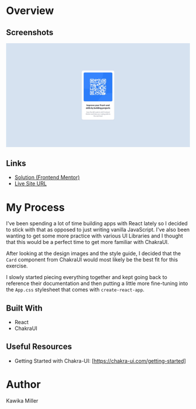 # Overview

## Screenshots

![Screenshot of the final product](./src/assets/finished_project_screenshot.JPG)

## Links

- [Solution (Frontend Mentor)](https://www.frontendmentor.io/solutions/simple-qr-scan-component-made-with-react-and-chakraui--cisbvP1Jc)
- [Live Site URL](https://kmartwork.github.io/simple-qr-scan/)

# My Process

I've been spending a lot of time building apps with React lately so I decided to stick with that as opposed to just writing vanilla JavaScript. I've also been wanting to get some more practice with various UI Libraries and I thought that this would be a perfect time to get more familiar with ChakraUI.

After looking at the design images and the style guide, I decided that the `Card` component from ChakraUI would most likely be the best fit for this exercise.

I slowly started piecing everything together and kept going back to reference their documentation and then putting a little more fine-tuning into the `App.css` stylesheet that comes with `create-react-app`.

## Built With
- React
- ChakraUI

## Useful Resources

- Getting Started with Chakra-UI: [https://chakra-ui.com/getting-started]

# Author
Kawika Miller